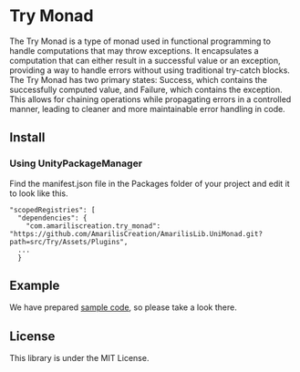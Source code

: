 ﻿# Try Monad
The Try Monad is a type of monad used in functional programming to handle computations that may throw exceptions. It encapsulates a computation that can either result in a successful value or an exception, providing a way to handle errors without using traditional try-catch blocks. The Try Monad has two primary states: Success, which contains the successfully computed value, and Failure, which contains the exception. This allows for chaining operations while propagating errors in a controlled manner, leading to cleaner and more maintainable error handling in code.

## Install
### Using UnityPackageManager
Find the manifest.json file in the Packages folder of your project and edit it to look like this.
```
"scopedRegistries": [
  "dependencies": {
    "com.amariliscreation.try_monad": "https://github.com/AmarilisCreation/AmarilisLib.UniMonad.git?path=src/Try/Assets/Plugins",
  ...
  }
```

## Example
We have prepared [sample code](https://github.com/AmarilisCreation/AmarilisLib.UniMonad/tree/master/src/Try/Assets/TryMonadExample.cs), so please take a look there.

## License
This library is under the MIT License.